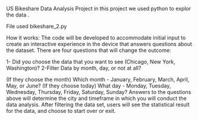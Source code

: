 
US Bikeshare Data Analysis Project
in this project we used python to explor the data .

File used
bikeshare_2.py

How it works:
The code will be developed to accommodate initial input to create an interactive experience in the device that answers questions about the dataset. There are four questions that will change the outcome:

1- Did you choose the data that you want to see (Chicago, New York, Washington)? 2-Filter Data by month, day, or not at all?

(If they choose the month) Which month - January, February, March, April, May, or June?
(If they choose today) What day - Monday, Tuesday, Wednesday, Thursday, Friday, Saturday, Sunday?
Answers to the questions above will determine the city and timeframe in which you will conduct the data analysis. After filtering the data set, users will see the statistical result for the data, and choose to start over or exit.
